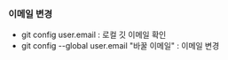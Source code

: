 ### 이메일 변경

* git config user.email : 로컬 깃 이메일 확인
* git config --global user.email "바꿀 이메일" : 이메일 변경
